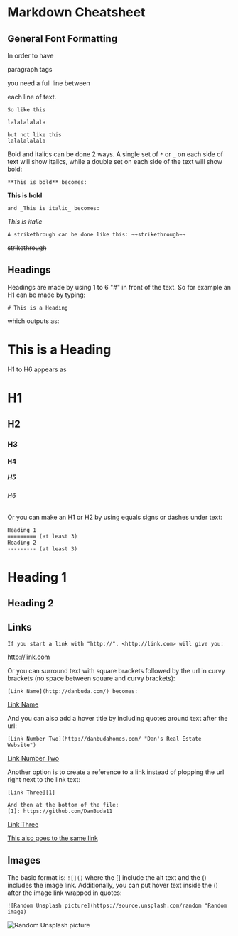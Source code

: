 # Markdown Cheatsheet

## General Font Formatting

In order to have

paragraph tags

you need a full line between

each line of text.

```
So like this

lalalalalala
```

```
but not like this
lalalalalala
```

Bold and italics can be done 2 ways. A single set of `*` or `_` on each side of text will show italics, while a double set on each side of the text will show bold:

```
**This is bold** becomes:
```

**This is bold**

```
and _This is italic_ becomes:
```

_This is italic_

```
A strikethrough can be done like this: ~~strikethrough~~
```

~~strikethrough~~

## Headings

Headings are made by using 1 to 6 "#" in front of the text. So for example an H1 can be made by typing:

```
# This is a Heading
```

which outputs as:

# This is a Heading

H1 to H6 appears as

# H1

## H2

### H3

#### H4

##### H5

###### H6

Or you can make an H1 or H2 by using equals signs or dashes under text:

```
Heading 1
========= (at least 3)
Heading 2
--------- (at least 3)
```

# Heading 1

## Heading 2

## Links

```
If you start a link with "http://", <http://link.com> will give you:
```

<http://link.com>

Or you can surround text with square brackets followed by the url in curvy brackets (no space between square and curvy brackets):

```
[Link Name](http://danbuda.com/) becomes:
```

[Link Name](http://danbuda.com/)

And you can also add a hover title by including quotes around text after the url:

```
[Link Number Two](http://danbudahomes.com/ "Dan's Real Estate Website")
```

[Link Number Two](http://danbudahomes.com/ "Dan's Real Estate Website")

Another option is to create a reference to a link instead of plopping the url right next to the link text:

```
[Link Three][1]

And then at the bottom of the file:
[1]: https://github.com/DanBuda11
```

[Link Three][1]

[This also goes to the same link][1]

[1]: https://github.com/DanBuda11

## Images

The basic format is: `![]()` where the [] include the alt text and the () includes the image link. Additionally, you can put hover text inside the () after the image link wrapped in quotes:

```
![Random Unsplash picture](https://source.unsplash.com/random "Random image)
```

![Random Unsplash picture](https://source.unsplash.com/random 'Random image')
